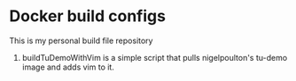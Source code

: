 # Docker build configs
This is my personal build file repository

1. buildTuDemoWithVim is a simple script that pulls nigelpoulton's tu-demo image and adds vim to it.
